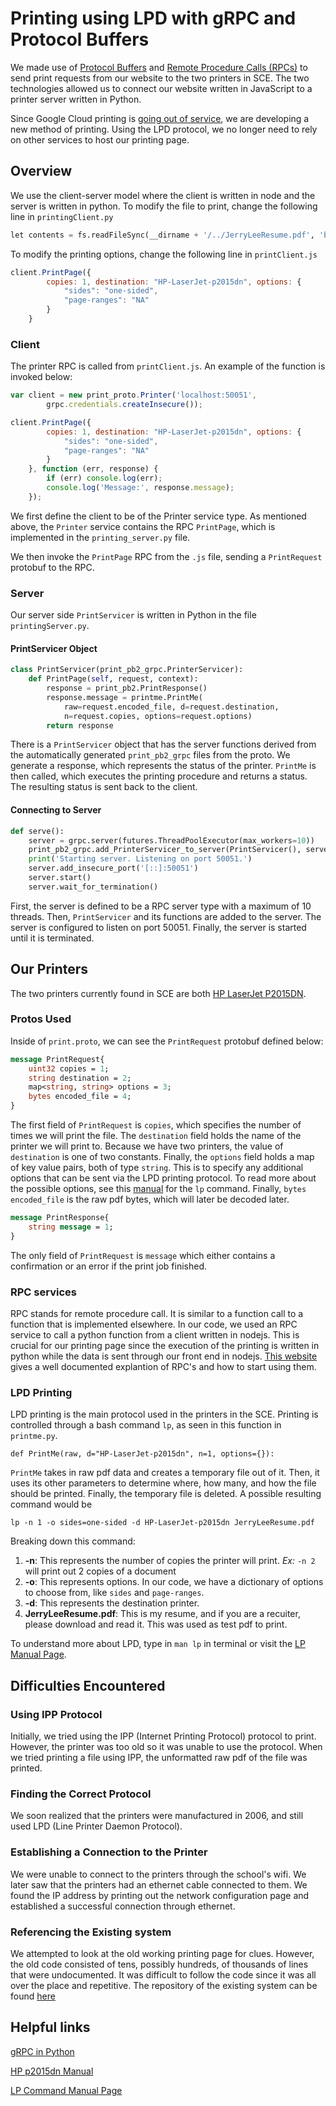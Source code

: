 # Printing using LPD with gRPC and Protocol Buffers
We made use of 
[Protocol Buffers](https://developers.google.com/protocol-buffers) and 
[Remote Procedure Calls (RPCs)](https://techterms.com/definition/rpc) to send 
print requests from our website to the two printers in SCE. The two 
technologies allowed us to connect our website written in JavaScript to a 
printer server written in Python.

Since Google Cloud printing is 
[going out of service](https://support.google.com/chrome/a/answer/9633006), 
we are developing a new method of printing. Using the LPD protocol, we no 
longer need to rely on other services to host our printing page.


## Overview
We use the client-server model where the client is written in node
and the server is written in python. To modify the file to print, 
change the following line in `printingClient.py`
```python
let contents = fs.readFileSync(__dirname + '/../JerryLeeResume.pdf', 'base64')
```
To modify the printing options, change the following line in `printClient.js`
```js
client.PrintPage({
        copies: 1, destination: "HP-LaserJet-p2015dn", options: {
            "sides": "one-sided",
            "page-ranges": "NA"
        }
    }
```

### Client
The printer RPC is called from `printClient.js`. An example of the function 
is invoked below:

```js
var client = new print_proto.Printer('localhost:50051',
        grpc.credentials.createInsecure());

client.PrintPage({
        copies: 1, destination: "HP-LaserJet-p2015dn", options: {
            "sides": "one-sided",
            "page-ranges": "NA"
        }
    }, function (err, response) {
        if (err) console.log(err);
        console.log('Message:', response.message);
    });
```
We first define the client to be of the Printer service type. As mentioned 
above, the `Printer` service contains the RPC `PrintPage`, which is 
implemented in the `printing_server.py` file.

We then invoke the `PrintPage` RPC from the `.js` file, sending a 
`PrintRequest` protobuf to the RPC.


### Server
Our server side `PrintServicer` is written in Python 
in the file `printingServer.py`. 

#### PrintServicer Object
```python
class PrintServicer(print_pb2_grpc.PrinterServicer):
    def PrintPage(self, request, context):
        response = print_pb2.PrintResponse()
        response.message = printme.PrintMe(
            raw=request.encoded_file, d=request.destination,
            n=request.copies, options=request.options)
        return response
```

There is a `PrintServicer` object that has the 
server functions derived from the automatically generated
`print_pb2_grpc` files from the proto. 
We generate a response, which represents the status of 
the printer. `PrintMe` is then called, which executes 
the printing procedure and returns a status.
The resulting status is sent back to the client.

#### Connecting to Server
```python
def serve():
    server = grpc.server(futures.ThreadPoolExecutor(max_workers=10))
    print_pb2_grpc.add_PrinterServicer_to_server(PrintServicer(), server)
    print('Starting server. Listening on port 50051.')
    server.add_insecure_port('[::]:50051')
    server.start()
    server.wait_for_termination()
```
First, the server is defined to be a 
RPC server type with a maximum of 10 threads.
Then, `PrintServicer` and its functions are added to the server.
The server is configured to listen on port 50051.
Finally, the server is started until it is terminated. 

## Our Printers
The two printers currently found in SCE are both 
[HP LaserJet 
P2015DN](https://www.amazon.com/HP-CB368A-ABU-LaserJet-P2015DN/dp/B000JEDWTI).

### Protos Used
Inside of `print.proto`, we can see the `PrintRequest` protobuf defined below:
```proto
message PrintRequest{
    uint32 copies = 1;
    string destination = 2;
    map<string, string> options = 3;
    bytes encoded_file = 4;
}
```
The first field of `PrintRequest` is `copies`, which specifies the number of 
times we will print the file. The `destination` field holds the name of the 
printer we will print to. Because we have two printers, the value of 
`destination` is one of two constants. Finally, the `options` field holds a 
map of key value pairs, both of type `string`. This is to specify any 
additional options that can be sent via the LPD printing protocol. To read 
more about the possible options, see this 
[manual](https://www.cups.org/doc/man-lp.html#COMMON_JOB_OPTIONS) 
for the `lp` command. Finally, `bytes encoded_file` is the raw pdf bytes, which will later be decoded later. 

```proto
message PrintResponse{
    string message = 1;
}
```
The only field of `PrintRequest` is `message` which either contains a 
confirmation or an error if the print job finished.

### RPC services
RPC stands for remote procedure call. 
It is similar to a function call to a function that is 
implemented elsewhere. 
In our code, we used an RPC service to call
a python function from a client written in nodejs.
This is crucial for our printing page since the 
execution of the printing is written in python
while the data is sent through our front end in nodejs.
[This website](https://www.semantics3.com/blog/a-simplified-guide-to-grpc-in-python-6c4e25f0c506/) 
gives a well documented explantion of RPC's and how to start using them.

### LPD Printing
LPD printing is the main protocol used in the printers in the SCE. 
Printing is controlled through a bash command `lp`, as seen in
this function in `printme.py`. 
```
def PrintMe(raw, d="HP-LaserJet-p2015dn", n=1, options={}):
```
`PrintMe` takes in raw pdf data and creates a temporary file out of it.
Then, it uses its other parameters to determine where, how many, and
how the file should be printed. Finally, the temporary file is 
deleted. 
A possible resulting command would be 
```
lp -n 1 -o sides=one-sided -d HP-LaserJet-p2015dn JerryLeeResume.pdf
```
Breaking down this command: 

1. **-n**:  This represents the number of copies the printer will print. 
*Ex:* `-n 2` will print out 2 copies of a document
2. **-o**: This represents options. 
In our code, we have a dictionary of options to choose from, like `sides` and `page-ranges`.
3. **-d**: This represents the destination printer.
4. **JerryLeeResume.pdf**: This is my resume, 
and if you are a recuiter, please download and read it.
This was used as test pdf to print.

To understand more about LPD, type in `man lp` in terminal or visit
the [LP Manual Page](https://www.cups.org/doc/man-lp.html).

## Difficulties Encountered

### Using IPP Protocol
Initially, we tried using the IPP (Internet Printing Protocol) protocol to 
print. However, the printer was too old so it was unable to 
use the protocol. When we tried printing a file using IPP, the 
unformatted raw pdf of the file was printed.

### Finding the Correct Protocol
We soon realized that the printers were manufactured in 2006, and still used 
LPD (Line Printer Daemon Protocol).

### Establishing a Connection to the Printer
We were unable to connect to the printers through the school's wifi. We later 
saw that the printers had an ethernet cable connected to them. We found the IP 
address by printing out the network configuration page and established a 
successful connection through ethernet.

### Referencing the Existing system
We attempted to look at the old working printing page for
clues. However, the old code consisted of tens, possibly 
hundreds, of thousands of lines that were undocumented. 
It was difficult to follow the code since it was all over
the place and repetitive. The repository of the existing system can be found 
[here](https://github.com/SCE-Development/Printer/)

## Helpful links
[gRPC in Python](https://www.semantics3.com/blog/a-simplified-guide-to-grpc-in-python-6c4e25f0c506/)

[HP p2015dn Manual](http://www.hp.com/ctg/Manual/c00623611.pdf)

[LP Command Manual Page](https://www.cups.org/doc/man-lp.html)
